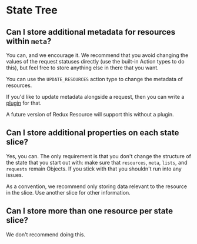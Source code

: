 # State Tree

## Can I store additional metadata for resources within `meta`?

You can, and we encourage it. We recommend that you avoid changing the values of the request statuses directly \(use the built-in Action types to do this\), but feel free to store anything else in there that you want.

You can use the `UPDATE_RESOURCES` action type to change the metadata of resources.

If you'd like to update metadata alongside a request, then you can write a [plugin](../other-guides/custom-action-types.md) for that.

A future version of Redux Resource will support this without a plugin.

## Can I store additional properties on each state slice?

Yes, you can. The only requirement is that you don't change the structure of the state that you start out with: make sure that `resources`, `meta`, `lists`, and `requests` remain Objects. If you stick with that you shouldn't run into any issues.

As a convention, we recommend only storing data relevant to the resource in the slice. Use another slice for other information.

## Can I store more than one resource per state slice?

We don't recommend doing this.

